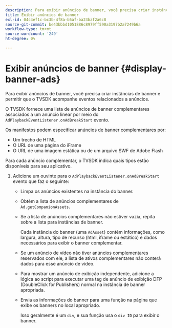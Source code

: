 ```yaml
---
description: Para exibir anúncios de banner, você precisa criar instâncias de banner e permitir que o TVSDK acompanhe eventos relacionados a anúncios.
title: Exibir anúncios de banner
exl-id: 04c4ef1c-bc3b-4f8a-b5af-ba23baf2a6c8
source-git-commit: be43bbbd1051886c8979ff590a3197b2a7249b6a
workflow-type: tm+mt
source-wordcount: '249'
ht-degree: 0%

---
```


# Exibir anúncios de banner {#display-banner-ads}

Para exibir anúncios de banner, você precisa criar instâncias de banner e permitir que o TVSDK acompanhe eventos relacionados a anúncios.

O TVSDK fornece uma lista de anúncios de banner complementares associados a um anúncio linear por meio do `AdPlaybackEventListener.onAdBreakStart` evento.

Os manifestos podem especificar anúncios de banner complementares por:

* Um trecho de HTML
* O URL de uma página do iFrame
* O URL de uma imagem estática ou de um arquivo SWF de Adobe Flash

Para cada anúncio complementar, o TVSDK indica quais tipos estão disponíveis para seu aplicativo.

1. Adicione um ouvinte para o `AdPlaybackEventListener.onAdBreakStart` evento que faz o seguinte:

   * Limpa os anúncios existentes na instância do banner.
   * Obtém a lista de anúncios complementares de `Ad.getCompanionAssets`.
   * Se a lista de anúncios complementares não estiver vazia, repita sobre a lista para instâncias de banner.

      Cada instância do banner (uma `AdAsset`) contém informações, como largura, altura, tipo de recurso (html, iframe ou estático) e dados necessários para exibir o banner complementar.
   * Se um anúncio de vídeo não tiver anúncios complementares reservados com ele, a lista de ativos complementares não conterá dados para esse anúncio de vídeo.
   * Para mostrar um anúncio de exibição independente, adicione a lógica ao script para executar uma tag de anúncio de exibição DFP (DoubleClick for Publishers) normal na instância de banner apropriada.
   * Envia as informações do banner para uma função na página que exibe os banners no local apropriado.

      Isso geralmente é um `div`, e sua função usa o `div ID` para exibir o banner.
